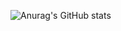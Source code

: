 ![Anurag's GitHub stats](https://github-readme-stats.vercel.app/api?username=avp123&count_private=true)

